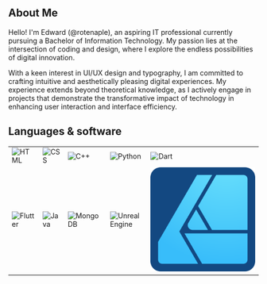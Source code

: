 ## About Me
Hello! I'm Edward (@rotenaple), an aspiring IT professional currently pursuing a Bachelor of Information Technology. My passion lies at the intersection of coding and design, where I explore the endless possibilities of digital innovation.

With a keen interest in UI/UX design and typography, I am committed to crafting intuitive and aesthetically pleasing digital experiences. My experience extends beyond theoretical knowledge, as I actively engage in projects that demonstrate the transformative impact of technology in enhancing user interaction and interface efficiency.

## Languages & software

| | | | | |
|-|-|-|-|-|
| ![HTML](https://cdn.jsdelivr.net/gh/devicons/devicon/icons/html5/html5-original.svg) | ![CSS](https://cdn.jsdelivr.net/gh/devicons/devicon/icons/css3/css3-original.svg) | ![C++](https://cdn.jsdelivr.net/gh/devicons/devicon/icons/cplusplus/cplusplus-original.svg) | ![Python](https://cdn.jsdelivr.net/gh/devicons/devicon/icons/python/python-original.svg) | ![Dart](https://cdn.jsdelivr.net/gh/devicons/devicon/icons/dart/dart-original.svg) |
| ![Flutter](https://cdn.jsdelivr.net/gh/devicons/devicon/icons/flutter/flutter-original.svg) | ![Java](https://cdn.jsdelivr.net/gh/devicons/devicon/icons/java/java-original.svg) | ![MongoDB](https://cdn.jsdelivr.net/gh/devicons/devicon/icons/mongodb/mongodb-original.svg) | ![Unreal Engine](https://cdn.jsdelivr.net/gh/devicons/devicon/icons/unrealengine/unrealengine-original.svg) | ![Affinity Designer](img/afdesigner.svg) |
